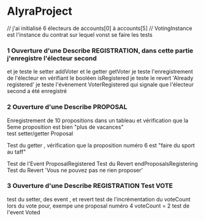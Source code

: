 # AlyraProject


// j'ai initialisé 6 électeurs  de accounts[0] à accounts[5]
//  VotingInstance est l'instance du contrat sur lequel vonst se faire les tests

### 1 Ouverture d'une Describe REGISTRATION, dans cette partie j'enregistre l'électeur second
 et je  teste le setter  addVoter et le getter getVoter
 je teste l'enregistrement de l'électeur en vérifiant le booléen isRegistered
 je teste le revert 'Already registered'
 je teste l'évènement VoterRegistered qui signale que l'électeur second a été enregistré

       
### 2  Ouverture d'une Describe PROPOSAL

Enregistrement de 10 propositions dans un tableau et vérification que la 5eme proposition est bien "plus de vacances"     
test setter/getter  Proposal

Test du getter , vérification que la proposition numéro 6 est  "faire du sport au taff"

Test de l'Event ProposalRegistered 
Test du Revert endProposalsRegistering
Test du Revert 'Vous ne pouvez pas ne rien proposer'



### 3   Ouverture d'une Describe REGISTRATION Test VOTE 

test du setter, des event , et revert 
test de l'incrémentation du voteCount lors du vote pour, exempe une proposal numéro 4 voteCount = 2 
test de l'event Voted

































































